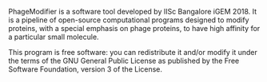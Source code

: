 PhageModifier is a software tool developed by IISc Bangalore iGEM 2018.
It is a pipeline of open-source computational programs designed to 
modify proteins, with a special emphasis on phage proteins, to have high
affinity for a particular small molecule.

This program is free software: you can redistribute it and/or modify
it under the terms of the GNU General Public License as published by
the Free Software Foundation, version 3 of the License.

